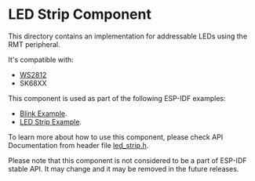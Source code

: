 # LED Strip Component

This directory contains an implementation for addressable LEDs using the RMT peripheral.

It's compatible with:

* [WS2812](https://cdn-shop.adafruit.com/datasheets/WS2812B.pdf)
* SK68XX

This component is used as part of the following ESP-IDF examples:
- [Blink Example](../../get-started/blink).
- [LED Strip Example](../../peripherals/rmt/led_strip).

To learn more about how to use this component, please check API Documentation from header file [led_strip.h](./include/led_strip.h).

Please note that this component is not considered to be a part of ESP-IDF stable API. It may change and it may be removed in the future releases.
